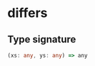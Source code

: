 # differs

## Type signature

<!-- prettier-ignore-start -->
```typescript
(xs: any, ys: any) => any
```
<!-- prettier-ignore-end -->
